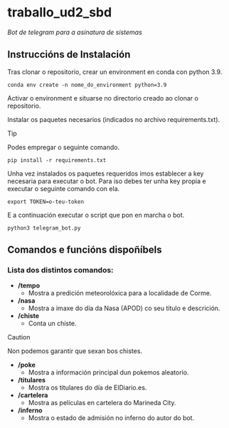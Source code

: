 # traballo_ud2_sbd
_Bot de telegram para a asinatura de sistemas_ 

## Instruccións de Instalación
Tras clonar o repositorio, crear un environment en conda con python 3.9.

```
conda env create -n nome_do_environment python=3.9
```

Activar o environment e situarse no directorio creado ao clonar o repositorio.

Instalar os paquetes necesarios (indicados no archivo requirements.txt).

> [!TIP]
> Podes empregar o seguinte comando.

```
pip install -r requirements.txt
```

Unha vez instalados os paquetes requeridos imos establecer a key necesaria para executar o bot. Para iso debes ter unha key propia e executar o seguinte comando con ela.

```
export TOKEN=o-teu-token
```

E a continuación executar o script que pon en marcha o bot.

```
python3 telegram_bot.py
```

## Comandos e funcións dispoñíbels

### Lista dos distintos comandos:

- **/tempo**
    - Mostra a predición meteorolóxica para a localidade de Corme.
- **/nasa**
    - Mostra a imaxe do día da Nasa (APOD) co seu título e descrición.
- **/chiste**
    - Conta un chiste.
> [!CAUTION]
> Non podemos garantir que sexan bos chistes.
- **/poke**
    - Mostra a información principal dun pokemos aleatorio.
- **/titulares**
    - Mostra os titulares do día de ElDiario.es.
- **/cartelera**
    - Mostra as películas en cartelera do Marineda City. 
- **/inferno**
    - Mostra o estado de admisión no inferno do autor do bot. 
